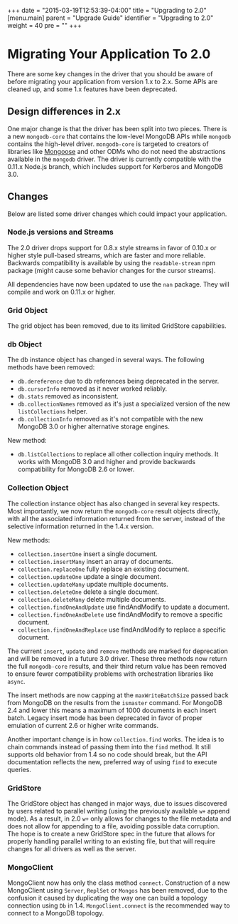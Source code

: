 +++
date = "2015-03-19T12:53:39-04:00"
title = "Upgrading to 2.0"
[menu.main]
  parent = "Upgrade Guide"
  identifier = "Upgrading to 2.0"
  weight = 40
  pre = "<i class='fa fa-wrench'></i>"
+++

# Migrating Your Application To 2.0

There are some key changes in the driver that you should be aware of before migrating your application from version 1.x to 2.x.
Some APIs are cleaned up, and some 1.x features have been deprecated.

## Design differences in 2.x

One major change is that the driver has been split into two pieces. There is a new `mongodb-core` that contains the
low-level MongoDB APIs while `mongodb` contains the high-level driver. `mongodb-core` is targeted to creators of libraries like [Mongoose](http://mongoosejs.com/) and other ODMs who do not need the abstractions available in the `mongodb` driver. The driver is
currently compatible with the 0.11.x Node.js branch, which includes support for Kerberos and MongoDB 3.0.

## Changes

Below are listed some driver changes which could impact your application.

### Node.js versions and Streams

The 2.0 driver drops support for 0.8.x style streams in favor of 0.10.x or higher style pull-based streams, which are
faster and more reliable. Backwards compatibility is available by using the `readable-stream` npm package (might cause
some behavior changes for the cursor streams).

All dependencies have now been updated to use the `nan` package. They will compile and work on 0.11.x or higher.

### Grid Object

The grid object has been removed, due to its limited GridStore capabilities.

### db Object

The db instance object has changed in several ways. The following methods have been removed:

* `db.dereference` due to db references being deprecated in the server.
* `db.cursorInfo` removed as it never worked reliably.
* `db.stats` removed as inconsistent.
* `db.collectionNames` removed as it's just a specialized version of the new `listCollections` helper.
* `db.collectionInfo` removed as it's not compatible with the new MongoDB 3.0 or higher alternative storage engines.

New method:

* `db.listCollections` to replace all other collection inquiry methods. It works with MongoDB 3.0 and higher and provide backwards compatibility for MongoDB 2.6 or lower.

### Collection Object

The collection instance object has also changed in several key respects. Most importantly, we now return the `mongodb-core` result objects directly, with all the associated information returned from the server, instead of the selective information returned in the 1.4.x version.

New methods:

* `collection.insertOne` insert a single document.
* `collection.insertMany` insert an array of documents.
* `collection.replaceOne` fully replace an existing document.
* `collection.updateOne` update a single document.
* `collection.updateMany` update multiple documents.
* `collection.deleteOne` delete a single document.
* `collection.deleteMany` delete multiple documents.
* `collection.findOneAndUpdate` use findAndModify to update a document.
* `collection.findOneAndDelete` use findAndModify to remove a specific document.
* `collection.findOneAndReplace` use findAndModify to replace a specific document.

The current `insert`, `update` and `remove` methods are marked for deprecation and will be removed in a future 3.0 driver. These three methods now return the full `mongodb-core` results, and their third return value has been removed to ensure fewer compatibility problems with orchestration libraries like `async`.

The insert methods are now capping at the `maxWriteBatchSize` passed back from MongoDB on the results from the `ismaster` command. For MongoDB 2.4 and lower this means a maximum of 1000 documents in each insert batch. Legacy insert mode has been deprecated in favor of proper emulation of current 2.6 or higher write commands.

Another important change is in how `collection.find` works. The idea is to chain commands instead of passing them into the `find` method. It still supports old behavior from 1.4 so no code should break, but the API documentation reflects the new, preferred way of using `find` to execute queries.

### GridStore

The GridStore object has changed in major ways, due to issues discovered by users related to parallel writing (using the previously available `w+` append mode). As a result, in 2.0 `w+` only allows for changes to the file metadata and does not allow for appending to a file, avoiding possible data corruption. The hope is to create a new GridStore spec in the future that allows for properly handling parallel writing to an existing file, but that will require changes for all drivers as well as the server.

### MongoClient

MongoClient now has only the class method `connect`. Construction of a new MongoClient using `Server`, `ReplSet` or `Mongos` has been removed, due to the confusion it caused by duplicating the way one can build a topology connection using `Db` in 1.4. `MongoClient.connect` is the recommended way to connect to a MongoDB topology.
